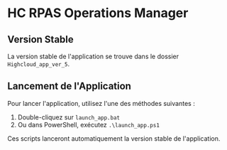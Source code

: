 # HC RPAS Operations Manager

## Version Stable
La version stable de l'application se trouve dans le dossier `Highcloud_app_ver_5`. 

## Lancement de l'Application
Pour lancer l'application, utilisez l'une des méthodes suivantes :

1. Double-cliquez sur `launch_app.bat`
2. Ou dans PowerShell, exécutez `.\launch_app.ps1`

Ces scripts lanceront automatiquement la version stable de l'application.
